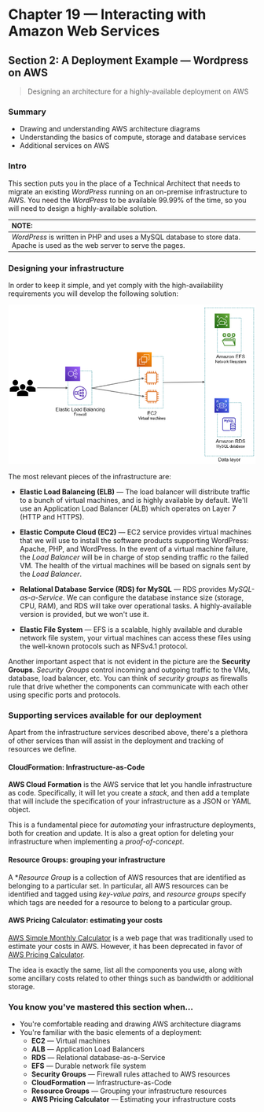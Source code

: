 # Chapter 19 &mdash; Interacting with Amazon Web Services
## Section 2: A Deployment Example &mdash; Wordpress on AWS
> Designing an architecture for a highly-available deployment on AWS

### Summary
+ Drawing and understanding AWS architecture diagrams
+ Understanding the basics of compute, storage and database services
+ Additional services on AWS

### Intro
This section puts you in the place of a Technical Architect that needs to migrate an existing *WordPress* running on an on-premise infrastructure to AWS. You need the *WordPress* to be available 99.99% of the time, so you will need to design a highly-available solution.

| NOTE: |
| :---- |
| *WordPress* is written in PHP and uses a MySQL database to store data. Apache is used as the web server to serve the pages. |

### Designing your infrastructure

In order to keep it simple, and yet comply with the high-availability requirements you will develop the following solution:

![HL architecture for Wordpress in high availability](images/ha_wordpress.png)

The most relevant pieces of the infrastructure are:

+ **Elastic Load Balancing (ELB)** &mdash; The load balancer will distribute traffic to a bunch of virtual machines, and is highly available by default. We'll use an Application Load Balancer (ALB) which operates on Layer 7 (HTTP and HTTPS).

+ **Elastic Compute Cloud (EC2)** &mdash; EC2 service provides virtual machines that we will use to install the software products supporting WordPress: Apache, PHP, and WordPress. In the event of a virtual machine failure, the *Load Balancer* will be in charge of stop sending traffic ro the failed VM. The health of the virtual machines will be based on signals sent by the *Load Balancer*.

+ **Relational Database Service (RDS) for MySQL** &mdash; RDS provides *MySQL-as-a-Service*. We can configure the database instance size (storage, CPU, RAM), and RDS will take over operational tasks. A highly-available version is provided, but we won't use it.

+ **Elastic File System** &mdash; EFS is a scalable, highly available and durable network file system, your virtual machines can access these files using the well-known protocols such as NFSv4.1 protocol.

Another important aspect that is not evident in the picture are the **Security Groups**. *Security Groups* control incoming and outgoing traffic to the VMs, database, load balancer, etc. You can think of *security groups* as firewalls rule that drive whether the components can communicate with each other using specific ports and protocols.


### Supporting services available for our deployment
Apart from the infrastructure services described above, there's a plethora of other services than will assist in the deployment and tracking of resources we define.

#### CloudFormation: Infrastructure-as-Code

**AWS Cloud Formation** is the AWS service that let you handle infrastructure as code. Specifically, it will let you create a *stack*, and then add a template that will include the specification of your infrastructure as a JSON or YAML object.

This is a fundamental piece for *automating* your infrastructure deployments, both for creation and update. It is also a great option for deleting your infrastructure when implementing a *proof-of-concept*.

#### Resource Groups: grouping your infrastructure
A **Resource Group* is a collection of AWS resources that are identified as belonging to a particular set. In particular, all AWS resources can be identified and tagged using *key-value pairs*, and *resource groups* specify which tags are needed for a resource to belong to a particular group.


#### AWS Pricing Calculator: estimating your costs

[AWS Simple Monthly Calculator](https://calculator.s3.amazonaws.com/index.html) is a web page that was traditionally used to estimate your costs in AWS. However, it has been deprecated in favor of [AWS Pricing Calculator](https://calculator.aws/#/).

The idea is exactly the same, list all the components you use, along with some ancillary costs related to other things such as bandwidth or additional storage.

### You know you've mastered this section when...

+ You're comfortable reading and drawing AWS architecture diagrams
+ You're familiar with the basic elements of a deployment:
  + **EC2** &mdash; Virtual machines
  + **ALB** &mdash; Application Load Balancers
  + **RDS** &mdash; Relational database-as-a-Service
  + **EFS** &mdash; Durable network file system
  + **Security Groups** &mdash; Firewall rules attached to AWS resources
  + **CloudFormation** &mdash; Infrastructure-as-Code
  + **Resource Groups** &mdash; Grouping your infrastructure resources
  + **AWS Pricing Calculator** &mdash; Estimating your infrastructure costs
